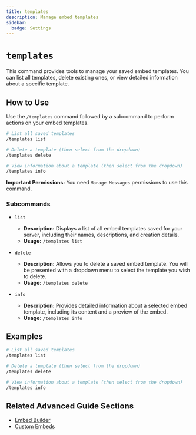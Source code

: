 ```yaml
---
title: templates
description: Manage embed templates
sidebar:
  badge: Settings
---
```


# `templates`

This command provides tools to manage your saved embed templates. You can list all templates, delete existing ones, or view detailed information about a specific template.

## How to Use

Use the `/templates` command followed by a subcommand to perform actions on your embed templates.

```sh
# List all saved templates
/templates list

# Delete a template (then select from the dropdown)
/templates delete

# View information about a template (then select from the dropdown)
/templates info
```

**Important Permissions:** You need `Manage Messages` permissions to use this command.

### Subcommands

*   `list`
    *   **Description:** Displays a list of all embed templates saved for your server, including their names, descriptions, and creation details.
    *   **Usage:** `/templates list`

*   `delete`
    *   **Description:** Allows you to delete a saved embed template. You will be presented with a dropdown menu to select the template you wish to delete.
    *   **Usage:** `/templates delete`

*   `info`
    *   **Description:** Provides detailed information about a selected embed template, including its content and a preview of the embed.
    *   **Usage:** `/templates info`

## Examples

```sh
# List all saved templates
/templates list

# Delete a template (then select from the dropdown)
/templates delete

# View information about a template (then select from the dropdown)
/templates info
```

## Related Advanced Guide Sections

*   [Embed Builder](/advanced-guide/content-creation/embed_builder)
*   [Custom Embeds](/advanced-guide/content-creation/custom_embeds)